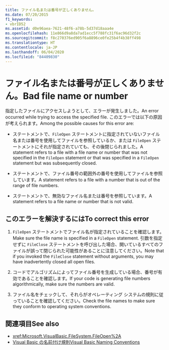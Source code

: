 ```yaml
---
title: ファイル名または番号が正しくありません。
ms.date: 07/20/2015
f1_keywords:
- vbrID52
ms.assetid: d0e96aea-7621-48f6-a78b-5d37d18aaa4e
ms.openlocfilehash: 11e866d9a8da7ad1ecc5f788fc31f6ac96d32f2c
ms.sourcegitcommit: f8c270376ed905f6a8896ce0fe25b4f4b38ff498
ms.translationtype: HT
ms.contentlocale: ja-JP
ms.lasthandoff: 06/04/2020
ms.locfileid: "84409830"
---
```

# <a name="bad-file-name-or-number"></a><span data-ttu-id="c79bb-102">ファイル名または番号が正しくありません。</span><span class="sxs-lookup"><span data-stu-id="c79bb-102">Bad file name or number</span></span>
<span data-ttu-id="c79bb-103">指定したファイルにアクセスしようとして、エラーが発生しました。</span><span class="sxs-lookup"><span data-stu-id="c79bb-103">An error occurred while trying to access the specified file.</span></span> <span data-ttu-id="c79bb-104">このエラーでは以下の原因が考えられます。</span><span class="sxs-lookup"><span data-stu-id="c79bb-104">Among the possible causes for this error are:</span></span>  
  
- <span data-ttu-id="c79bb-105">ステートメントで、`FileOpen` ステートメントに指定されていないファイル名または番号を使用してファイルを参照しているか、または `FileOpen` ステートメントにそれが指定されていても、その後閉じられました。</span><span class="sxs-lookup"><span data-stu-id="c79bb-105">A statement refers to a file with a file name or number that was not specified in the `FileOpen` statement or that was specified in a `FileOpen` statement but was subsequently closed.</span></span>  
  
- <span data-ttu-id="c79bb-106">ステートメントで、ファイル番号の範囲外の番号を使用してファイルを参照しています。</span><span class="sxs-lookup"><span data-stu-id="c79bb-106">A statement refers to a file with a number that is out of the range of file numbers.</span></span>  
  
- <span data-ttu-id="c79bb-107">ステートメントで、無効なファイル名または番号を参照しています。</span><span class="sxs-lookup"><span data-stu-id="c79bb-107">A statement refers to a file name or number that is not valid.</span></span>  
  
## <a name="to-correct-this-error"></a><span data-ttu-id="c79bb-108">このエラーを解決するには</span><span class="sxs-lookup"><span data-stu-id="c79bb-108">To correct this error</span></span>  
  
1. <span data-ttu-id="c79bb-109">`FileOpen` ステートメントでファイル名が指定されていることを確認します。</span><span class="sxs-lookup"><span data-stu-id="c79bb-109">Make sure the file name is specified in a `FileOpen` statement.</span></span> <span data-ttu-id="c79bb-110">引数を指定せずに `FileClose` ステートメントを呼び出した場合、開いているすべてのファイルが誤って閉じられた可能性があることに注意してください。</span><span class="sxs-lookup"><span data-stu-id="c79bb-110">Note that if you invoked the `FileClose` statement without arguments, you may have inadvertently closed all open files.</span></span>  
  
2. <span data-ttu-id="c79bb-111">コードでアルゴリズムによってファイル番号を生成している場合、番号が有効であることを確認します。</span><span class="sxs-lookup"><span data-stu-id="c79bb-111">If your code is generating file numbers algorithmically, make sure the numbers are valid.</span></span>  
  
3. <span data-ttu-id="c79bb-112">ファイル名をチェックして、それらがオペレーティング システムの規則に従っていることを確認してください。</span><span class="sxs-lookup"><span data-stu-id="c79bb-112">Check the file names to make sure they conform to operating system conventions.</span></span>  
  
## <a name="see-also"></a><span data-ttu-id="c79bb-113">関連項目</span><span class="sxs-lookup"><span data-stu-id="c79bb-113">See also</span></span>

- <xref:Microsoft.VisualBasic.FileSystem.FileOpen%2A>
- [<span data-ttu-id="c79bb-114">Visual Basic の名前付け規則</span><span class="sxs-lookup"><span data-stu-id="c79bb-114">Visual Basic Naming Conventions</span></span>](../../programming-guide/program-structure/naming-conventions.md)
